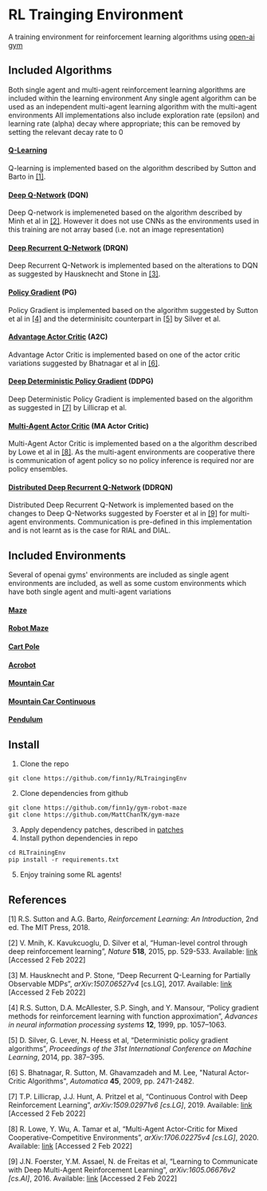 # RL Trainging Environment

A training environment for reinforcement learning algorithms using [open-ai gym](https://gym.openai.com/)

## Included Algorithms

Both single agent and multi-agent reinforcement learning algorithms are included within the learning environment
Any single agent algorithm can be used as an independent multi-agent learning algorithm with the multi-agent environments
All implementations also include exploration rate (epsilon) and learning rate (alpha) decay where appropriate;
this can be removed by setting the relevant decay rate to 0

#### [Q-Learning](algorithms/qlearning.py)

Q-learning is implemented based on the algorithm described by Sutton and Barto in [[1]](#1).

#### [Deep Q-Network](algorithms/dqn.py) (DQN)

Deep Q-network is implemeneted based on the algorithm described by Minh et al in [[2]](#2).
However it does not use CNNs as the environments used in this training are not array based (i.e. not an image representation) 

#### [Deep Recurrent Q-Network](algorithms/dqn.py) (DRQN)

Deep Recurrent Q-Network is implemented based on the alterations to DQN as suggested by Hausknecht and Stone in [[3]](#3).

#### [Policy Gradient](algorihms/policy_grad.py) (PG)

Policy Gradient is implemented based on the algorithm suggested by Sutton et al in [[4]](#4) 
and the determinisitc counterpart in [[5]](#5) by Silver et al.

#### [Advantage Actor Critic](algorithms/actor_critic.py) (A2C)

Advantage Actor Critic is implemented based on one of the actor critic variations suggested by Bhatnagar et al in [[6]](#6).

#### [Deep Deterministic Policy Gradient](algorithms/ddpg.py) (DDPG)

Deep Deterministic Policy Gradient is implemented based on the algorithm as suggested in [[7]](#7) by Lillicrap et al.

#### [Multi-Agent Actor Critic](algorithms/ma_actor_critic.py) (MA Actor Critic)

Multi-Agent Actor Critic is implemented based on a the algorithm described by Lowe et al in [[8]](#8). 
As the multi-agent environments are cooperative there is communication of agent policy so no policy inference is required 
nor are policy ensembles.

#### [Distributed Deep Recurrent Q-Network](algorithms/ddrqn.py) (DDRQN)

Distributed Deep Recurrent Q-Network is implemented based on the changes to Deep Q-Networks suggested by Foerster et al in [[9]](#9) 
for multi-agent environments. Communication is pre-defined in this implementation and is not learnt as is the case for RIAL and DIAL. 

## Included Environments

Several of openai gyms' environments are included as single agent environments are included, as well as some custom 
environments which have both single agent and multi-agent variations

#### [Maze](https://github.com/MattChanTK/gym-maze)

#### [Robot Maze](https://github.com/finn1y/gym-robot-maze)

#### [Cart Pole](https://gym.openai.com/envs/CartPole-v1/)

#### [Acrobot](https://gym.openai.com/envs/Acrobot-v1/)

#### [Mountain Car](https://gym.openai.com/envs/MountainCar-v0/)

#### [Mountain Car Continuous](https://gym.openai.com/envs/MountainCarContinuous-v0/)

#### [Pendulum](https://gym.openai.com/envs/Pendulum-v0/)

## Install

1. Clone the repo
```
git clone https://github.com/finn1y/RLTraingingEnv
```
2. Clone dependencies from github
```
git clone https://github.com/finn1y/gym-robot-maze
git clone https://github.com/MattChanTK/gym-maze
```
3. Apply dependency patches, described in [patches](patches/README.md)
4. Install python dependencies in repo
```
cd RLTrainingEnv
pip install -r requirements.txt
```
5. Enjoy training some RL agents!

## References

<a id="1">[1]</a> 
R.S. Sutton and A.G. Barto, *Reinforcement Learning: An Introduction*, 2nd ed. The MIT Press, 2018.

<a id="2">[2]</a>
V. Mnih, K. Kavukcuoglu, D. Silver et al, “Human-level control through deep reinforcement learning”, 
*Nature* **518**, 2015, pp. 529-533. Available: 
[link](https://www.datascienceassn.org/sites/default/files/Human-level%20Control%20Through%20Deep%20Reinforcement%20Learning.pdf) [Accessed 2 Feb 2022]

<a id="3">[3]</a>
M. Hausknecht and P. Stone, “Deep Recurrent Q-Learning for Partially Observable MDPs”, 
*arXiv:1507.06527v4* [cs.LG], 2017. Available: [link](https://arxiv.org/abs/1507.06527) [Accessed 2 Feb 2022]

<a id="4">[4]</a>
R.S. Sutton, D.A. McAllester, S.P. Singh, and Y. Mansour, “Policy gradient methods for reinforcement learning with function approximation”, 
*Advances in neural information processing systems* **12**, 1999, pp. 1057–1063.

<a id="5">[5]</a>
D. Silver, G. Lever, N. Heess et al, “Deterministic policy gradient algorithms”, 
*Proceedings of the 31st International Conference on Machine Learning*, 2014, pp. 387–395.

<a id="6">[6]</a>
S. Bhatnagar, R. Sutton, M. Ghavamzadeh and M. Lee, "Natural Actor-Critic Algorithms", 
*Automatica* **45**, 2009, pp. 2471-2482.

<a id="7">[7]</a>
T.P. Lillicrap, J.J. Hunt, A. Pritzel et al, “Continuous Control with Deep Reinforcement Learning”, 
*arXiv:1509.02971v6 [cs.LG]*, 2019. Available: [link](https://arxiv.org/abs/1509.02971) [Accessed 2 Feb 2022]

<a id="8">[8]</a>
R. Lowe, Y. Wu, A. Tamar et al, “Multi-Agent Actor-Critic for Mixed Cooperative-Competitive Environments”, 
*arXiv:1706.02275v4 [cs.LG]*, 2020. Available: [link](https://arxiv.org/abs/1706.02275v4) [Accessed 2 Feb 2022]

<a id="9">[9]</a>
J.N. Foerster, Y.M. Assael, N. de Freitas et al, “Learning to Communicate with Deep Multi-Agent Reinforcement Learning”, 
*arXiv:1605.06676v2 [cs.AI]*, 2016. Available: [link](https://arxiv.org/abs/1605.06676v2) [Accessed 2 Feb 2022]



